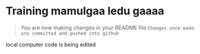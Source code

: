 # Training mamulgaa ledu gaaaa
> You are now making changes in your README file 
`Changes once made are committed and pushed into github`

local computer code is being edited 
